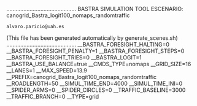 .............................................
    BASTRA SIMULATION TOOL
    ESCENARIO: canogrid_Bastra_logit100_nomaps_randomtraffic

    alvaro.paricio@uah.es
(This file has been generated automatically by generate_scenes.sh)
.............................................
__BASTRA_FORESIGHT_HALTING=0
__BASTRA_FORESIGHT_PENALTY=1
__BASTRA_FORESIGHT_STEPS=0
__BASTRA_FORESIGHT_TRIES=0
__BASTRA_LOGIT=1
__BASTRA_USE_BALANCE=true
__CMDS_TYPE=nomaps
__GRID_SIZE=16
__LANES=1
__MAX_SPEED=13.9
__PREFIX=canogrid_Bastra_logit100_nomaps_randomtraffic
__ROADLENGTH=50
__SIMUL_TIME_END=4000
__SIMUL_TIME_INI=0
__SPIDER_ARMS=0
__SPIDER_CIRCLES=0
__TRAFFIC_BASELINE=3000
__TRAFFIC_BRANCH=0
__TYPE=grid
